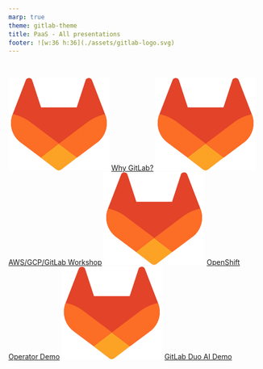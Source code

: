 ```yaml
---
marp: true
theme: gitlab-theme
title: PaaS - All presentations
footer: ![w:36 h:36](./assets/gitlab-logo.svg)
---
```

<!-- header: "PaaS - All presentations" -->

<br />

![w:20 h:20](./assets/gitlab-logo.svg) [Why GitLab?](./why.html)
![w:20 h:20](./assets/gitlab-logo.svg) [AWS/GCP/GitLab Workshop](./paas.html)
![w:20 h:20](./assets/gitlab-logo.svg) [OpenShift Operator Demo](./operator.html)
![w:20 h:20](./assets/gitlab-logo.svg) [GitLab Duo AI Demo](./ai.html)

<!-- footer: ![w:36 h:36](./assets/gitlab-logo.svg) -->

